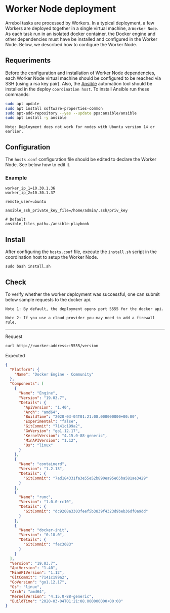 # Worker Node deployment

Arrebol tasks are processed by Workers. In a typical deployment, a few Workers are deployed together in a single virtual machine, a `Worker Node`. As each task run in an isolated docker container, the Docker engine and other dependencies must have be installed and configured in the Worker Node. Below, we described how to configure the Worker Node.

## Requeriments

Before the configuration and installation of Worker Node dependencies, each Worker Node virtual machine should be configured to be reached via SSH (using a rsa key pair). Also, the [Ansible](https://www.ansible.com/) automation tool should be installed in the deploy `coordination host`.
To install Ansible run these commands:
```bash
sudo apt update
sudo apt install software-properties-common
sudo apt-add-repository --yes --update ppa:ansible/ansible
sudo apt install -y ansible
```

`Note: Deployment does not work for nodes with Ubuntu version 14 or earlier.`

## Configuration

The `hosts.conf` configuration file should be edited to declare the Worker Node. See below how to edit it.

### Example
```
worker_ip_1=10.30.1.36
worker_ip_2=10.30.1.37

remote_user=ubuntu

ansible_ssh_private_key_file=/home/admin/.ssh/priv_key

# Default
ansible_files_path=./ansible-playbook
```

## Install

After configuring the `hosts.conf` file, execute the `install.sh` script in the coordination host to setup the Worker Node.

  ```
  sudo bash install.sh
  ```

## Check 

To verify whether the worker deployment was successful, one can submit below sample requests to the docker api.

`Note 1: By default, the deployment opens port 5555 for the docker api.`

`Note 2: If you use a cloud provider you may need to add a firewall rule.`

---
Request
```bash
curl http://<worker-address>:5555/version
```

Expected
```json
{
  "Platform": {
    "Name": "Docker Engine - Community"
  },
  "Components": [
    {
      "Name": "Engine",
      "Version": "19.03.7",
      "Details": {
        "ApiVersion": "1.40",
        "Arch": "amd64",
        "BuildTime": "2020-03-04T01:21:08.000000000+00:00",
        "Experimental": "false",
        "GitCommit": "7141c199a2",
        "GoVersion": "go1.12.17",
        "KernelVersion": "4.15.0-88-generic",
        "MinAPIVersion": "1.12",
        "Os": "linux"
      }
    },
    {
      "Name": "containerd",
      "Version": "1.2.13",
      "Details": {
        "GitCommit": "7ad184331fa3e55e52b890ea95e65ba581ae3429"
      }
    },
    {
      "Name": "runc",
      "Version": "1.0.0-rc10",
      "Details": {
        "GitCommit": "dc9208a3303feef5b3839f4323d9beb36df0a9dd"
      }
    },
    {
      "Name": "docker-init",
      "Version": "0.18.0",
      "Details": {
        "GitCommit": "fec3683"
      }
    }
  ],
  "Version": "19.03.7",
  "ApiVersion": "1.40",
  "MinAPIVersion": "1.12",
  "GitCommit": "7141c199a2",
  "GoVersion": "go1.12.17",
  "Os": "linux",
  "Arch": "amd64",
  "KernelVersion": "4.15.0-88-generic",
  "BuildTime": "2020-03-04T01:21:08.000000000+00:00"
}
```
